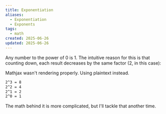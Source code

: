 ```yaml
---
title: Exponentiation
aliases:
  - Exponentiation
  - Exponents
tags:
  - math
created: 2025-06-26
updated: 2025-06-26
---
```


Any number to the power of 0 is 1. The intuitive reason for this is that counting down, each result decreases by the same factor (2, in this case):


<aside class="callout"><p>Mathjax wasn't rendering properly. Using plaintext instead.</p></aside>

```txt
2^3 = 8
2^2 = 4
2^1 = 2
2^0 = 1
```

The math behind it is more complicated, but I'll tackle that another time.